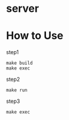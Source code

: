 # server


# How to Use

step1
```shell
make build
make exec
```

step2
```shell
make run
```


step3
```shell
make exec
```
